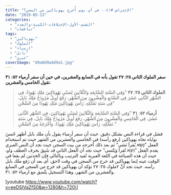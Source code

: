 ```yaml
---
title: "الإعتراض #٠٤١، في أي يوم أُخرج يهوياكين من السجن؟"
date: "2019-05-13"
categories: 
  - "القسم-الأول-الإختلافات-الكمية-والعدد"
  - "تناقضات"
tags: 
  - "يهوياكين"
  - "الملوك"
  - "ارمياء"
  - "بابل"
  - "عبري"
coverImage: "d9a0d9a4d9a1.jpg"
---
```


**سفر الملوك الثاني ٢٥: ٢٧ تقول بأنه في السابع والعشرين، في حين أن سفر أرمياء ٥٢: ٣١ تقول الخامس والعشرين.**

> **الملوك الثاني ٢٥**: **٢٧** ”وَفِي السَّنَةِ السَّابِعَةِ وَالثَّلاَثِينَ لِسَبْيِ يَهُويَاكِينَ مَلِكِ يَهُوذَا، فِي الشَّهْرِ الثَّانِي عَشَرَ فِي السَّابعِ وَالْعِشْرِينَ مِنَ الشَّهْرِ، رَفَعَ أَوِيلُ مَرُودَخُ مَلِكُ بَابِلَ، فِي سَنَةِ تَمَلُّكِهِ، رَأْسَ يَهُويَاكِينَ مَلِكِ يَهُوذَا مِنَ السِّجْنِ“
> 
> **أرمياء ٥٢**: **٣١** ”وَفِي السَّنَةِ السَّابِعَةِ وَالثَّلاَثِينَ لِسَبْيِ يَهُويَاكِينَ، فِي الشَّهْرِ الثَّانِي عَشَرَ، فِي الْخَامِسِ وَالْعِشْرِينَ مِنَ الشَّهْرِ، رَفَعَ أَوِيلُ مَرُودَخُ مَلِكُ بَابِلَ، فِي سَنَةِ تَمَلُّكِهِ، رَأْسَ يَهُويَاكِينَ مَلِكِ يَهُوذَا، وَأَخْرَجَهُ مِنَ السِّجْنِ.“

فشل في قراءة النص بشكل دقيق. حيث أن سفر أرمياء يقول بأن ملك بابل أظهر حُسنَ نواياه تجاه يهوياكين (رفع رأسه) في الخامس والعشرين من الشهر حيث تم استخدام الفعل ”נָשָׂא يُقرأ نَسَى“ ثم بعد ذلك أخرجه من بيت السجن حيث نجد أن النص العبري يقدم الفعل ”וַיֹּצֵא تُقرأ وَيَتْسى“ حيث نجد أن الفعل الثاني قد سُبِقَ بحرف العطف واو، حيث أن هذه الصياغة في اللغة العبرية تُفيد الترتيب وبالتالي فإن الحدثين لم يقعا في الوقت عينه إنما يهوياكين قد خرج من السجن في وقت لاحق، أي بعد أن رَفع ملك بابل رأسه. حيث نجد أنَّ ٢ملوك ٢٥: ٢٧ تؤكد أن يهوياكين قد خرج من السجن في السابع والعشرين من الشهر، وهذا التسجيل يتَّسق مع ارمياء ٥٢: ٣١.

\[youtube https://www.youtube.com/watch?v=eeDSIVaZfS0&w=1280&h=720\]
